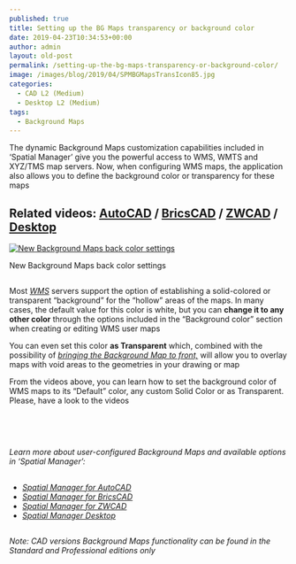 ```yaml
---
published: true
title: Setting up the BG Maps transparency or background color
date: 2019-04-23T10:34:53+00:00
author: admin
layout: old-post
permalink: /setting-up-the-bg-maps-transparency-or-background-color/
image: /images/blog/2019/04/SPMBGMapsTransIcon85.jpg
categories:
  - CAD L2 (Medium)
  - Desktop L2 (Medium)
tags:
  - Background Maps
---
```

<p>
  The dynamic Background Maps customization capabilities included in &#8216;Spatial Manager&#8217; give you the powerful access to WMS, WMTS and XYZ/TMS map servers. Now, when configuring WMS maps, the application also allows you to define the background color or transparency for these maps
</p>

<p>
  <!--more-->
</p>

<h2>
  Related videos: <a href="https://youtu.be/i-5x-6QipIc?rel=0" target="_blank" rel="nofollow"><span><span>AutoCAD</span></span></a> / <a href="https://youtu.be/tBS5U4taAAM?rel=0" target="_blank" rel="nofollow"><span><span>BricsCAD</span></span></a> / <a href="https://youtu.be/uUnz-XDZMAM?rel=0" target="_blank" rel="nofollow"><span><span>ZWCAD</span></span></a> / <a href="https://youtu.be/lT1axm_kmoA?rel=0" target="_blank" rel="nofollow"><span>Desktop</span></a>
</h2>

<div>
  <a href="/images/blog/2019/04/SPMTransparentBGColor.png" target="_blank" rel="nofollow"><img src="/images/blog/2019/04/SPMTransparentBGColor-1024x564.png" alt="New Background Maps back color settings" width="625" height="344" srcset="/images/blog/2019/04/SPMTransparentBGColor-1024x564.png 1024w, /images/blog/2019/04/SPMTransparentBGColor-300x165.png 300w, /images/blog/2019/04/SPMTransparentBGColor-768x423.png 768w, /images/blog/2019/04/SPMTransparentBGColor-624x344.png 624w" sizes="(max-width: 625px) 100vw, 625px" /></a>
  
  <p>
    New Background Maps back color settings
  </p>
</div>

<h2>
</h2>

<p>
  Most <a href="https://en.wikipedia.org/wiki/Web_Map_Service" target="_blank" rel="nofollow"><span><em>WMS</em></span></a> servers support the option of establishing a solid-colored or transparent &#8220;background&#8221; for the &#8220;hollow&#8221; areas of the maps. In many cases, the default value for this color is white, but you can <strong>change it to any other color</strong> through the options included in the &#8220;Background color&#8221; section when creating or editing WMS user maps
</p>

<p>
  You can even set this color <strong>as Transparent</strong> which, combined with the possibility of <a href="http://www.spatialmanager.com/bring-background-maps-to-front/" target="_blank" rel="nofollow"><span><em>bringing the Background Map to front,</em></span></a> will allow you to overlay maps with void areas to the geometries in your drawing or map
</p>

<p>
  From the videos above, you can learn how to set the background color of WMS maps to its &#8220;Default&#8221; color, any custom Solid Color or as Transparent. Please, have a look to the videos
</p>

<h2>
</h2>

&nbsp;

<h2>
</h2>

<p>
  <em>Learn more about user-configured Background Maps and available options in &#8216;Spatial Manager&#8217;:</em>
</p>

<h2>
</h2>

<ul>
  <li>
    <span><a href="http://wiki.spatialmanager.com/index.php/Spatial_Manager%E2%84%A2_for_AutoCAD_-_FAQs:_Background_Maps_(%22Standard%22_and_%22Professional%22_editions_only)#Can_I_configure_my_own_Web_Map_Services.3F" target="_blank" rel="nofollow"><span><em>Spatial Manager for AutoCAD</em></span></a></span>
  </li>
  <li>
    <span><span><a href="http://wiki.spatialmanager.com/index.php/Spatial_Manager%E2%84%A2_for_BricsCAD_-_FAQs:_Background_Maps_(%22Standard%22_and_%22Professional%22_editions_only)#Can_I_configure_my_own_Web_Map_Services.3F" target="_blank" rel="nofollow"><span><em>Spatial Manager for BricsCAD</em></span></a></span></span>
  </li>
  <li>
    <span><span><a href="http://wiki.spatialmanager.com/index.php/Spatial_Manager%E2%84%A2_for_ZWCAD_-_FAQs:_Background_Maps_(%22Standard%22_and_%22Professional%22_editions_only)#Can_I_configure_my_own_Web_Map_Services.3F" target="_blank" rel="nofollow"><span><em>Spatial Manager for ZWCAD</em></span></a></span></span>
  </li>
  <li>
    <a href="http://wiki.spatialmanager.com/index.php/Spatial_Manager_Desktop%E2%84%A2_-_FAQs:_Background_Maps#Can_I_configure_my_own_Web_Map_Services.3F" target="_blank" rel="nofollow"><span><em>Spatial Manager Desktop</em></span></a>
  </li>
</ul>

<h2>
</h2>

<p>
  <em>Note: CAD versions Background Maps functionality can be found in the Standard and Professional editions only</em>
</p>
